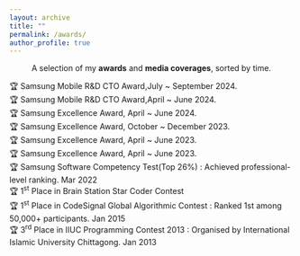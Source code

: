 ```yaml
---
layout: archive
title: ""
permalink: /awards/
author_profile: true
---
```


<p align="center">
A selection of my <b>awards</b> and <b>media coverages</b>, sorted by time.
</p>

🏆 Samsung Mobile R&D CTO Award,July ~ September 2024.
<br/>
🏆 Samsung Mobile R&D CTO Award,April ~ June 2024.
<br/>
🏆 Samsung Excellence Award, April ~ June 2024.
<br/>
🏆 Samsung Excellence Award, October ~
December 2023.
<br/>
🏆 Samsung Excellence Award, April ~ June 2023.
<br/>
🏆 Samsung Excellence Award, April ~ June 2023.
<br/>
🏆 Samsung Software Competency Test(Top 26%) : Achieved professional-level ranking. Mar 2022
<br/>
🏆 1<sup>st</sup> Place in Brain Station Star Coder Contest
<br/>
🏆 1<sup>st</sup> Place in CodeSignal Global Algorithmic Contest : Ranked 1st among 50,000+ participants. Jan 2015
<br/>
🏆 3<sup>rd</sup> Place in IIUC Programming Contest 2013 : Organised by International Islamic University Chittagong. Jan 2013
